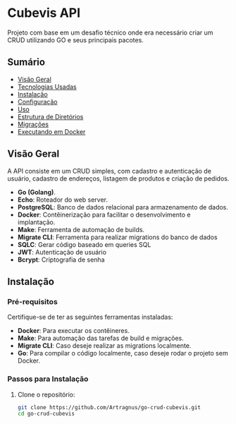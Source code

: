 # Cubevis API

Projeto com base em um desafio técnico onde era necessário criar um CRUD utilizando GO e seus principais pacotes.

## Sumário

- [Visão Geral](#visão-geral)
- [Tecnologias Usadas](#tecnologias-usadas)
- [Instalação](#instalação)
- [Configuração](#configuração)
- [Uso](#uso)
- [Estrutura de Diretórios](#estrutura-de-diretórios)
- [Migrações](#migrações)
- [Executando em Docker](#executando-em-docker)


## Visão Geral

A API consiste em um CRUD simples, com cadastro e autenticação de usuário, cadastro de endereços, listagem de produtos e criação de pedidos. 

- **Go (Golang)**.
- **Echo**: Roteador do web server.
- **PostgreSQL**: Banco de dados relacional para armazenamento de dados.
- **Docker**: Contêinerização para facilitar o desenvolvimento e implantação.
- **Make**: Ferramenta de automação de builds.
- **Migrate CLI**: Ferramenta para realizar migrations do banco de dados
- **SQLC**: Gerar código baseado em queries SQL
- **JWT**: Autenticação de usuário
- **Bcrypt**: Criptografia de senha

## Instalação


### Pré-requisitos

Certifique-se de ter as seguintes ferramentas instaladas:

- **Docker**: Para executar os contêineres.
- **Make**: Para automação das tarefas de build e migrações.
- **Migrate CLI**: Caso deseje realizar as migrations localmente.
- **Go**: Para compilar o código localmente, caso deseje rodar o projeto sem Docker.

### Passos para Instalação

1. Clone o repositório:

   ```bash
   git clone https://github.com/Artragnus/go-crud-cubevis.git
   cd go-crud-cubevis
   ```


